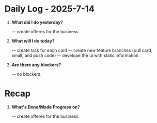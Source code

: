 # Daily Log - 2025-7-14

1. **What did I do yesterday?**

   -- create offeres for the business.

2. **What will I do today?**
   
   -- create task for each card
   -- create new feature branches (pull card, small, and push code)
   -- develope the ui with static information.

3. **Are there any blockers?**

   -- no blockers.

# Recap

1. **What's Done/Made Progress on?** 

   -- create offeres for the business.
   
<!--
   git add .; git commit -m "daily stand-up"; git push;
   git add .; git commit -m "daily close"; git push;
-->